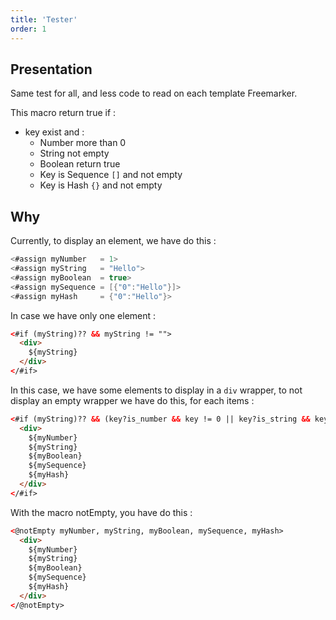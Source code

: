 ```yaml
---
title: 'Tester'
order: 1
---
```

## Presentation
Same test for all, and less code to read on each template Freemarker.

This macro return true if :
- key exist and :
    - Number more than 0
    - String not empty
    - Boolean return true
    - Key is Sequence `[]` and not empty
    - Key is Hash `{}` and not empty

## Why
Currently, to display an element, we have do this : 

```java
<#assign myNumber   = 1>
<#assign myString   = "Hello">
<#assign myBoolean  = true>
<#assign mySequence = [{"0":"Hello"}]>
<#assign myHash     = {"0":"Hello"}>
```

In case we have only one element : 

```html
<#if (myString)?? && myString != "">
  <div>
    ${myString}
  </div>
</#if>
```

In this case, we have some elements to display in a `div` wrapper, to not display an empty wrapper we have do this, for each items :

```html
<#if (myString)?? && (key?is_number && key != 0 || key?is_string && key != "" || key?is_boolean && key == true || (key?is_sequence || key?is_hash) && key?size > 0)>
  <div>
    ${myNumber}
    ${myString}
    ${myBoolean}
    ${mySequence}
    ${myHash}
  </div>
</#if>
```

With the macro notEmpty, you have do this :

```html
<@notEmpty myNumber, myString, myBoolean, mySequence, myHash>
  <div>
    ${myNumber}
    ${myString}
    ${myBoolean}
    ${mySequence}
    ${myHash}
  </div>
</@notEmpty>
```
